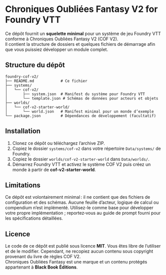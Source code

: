 # Chroniques Oubliées Fantasy V2 for Foundry VTT

Ce dépôt fournit un **squelette minimal** pour un système de jeu Foundry VTT conforme à Chroniques Oubliées Fantasy V2 (COF V2).  
Il contient la structure de dossiers et quelques fichiers de démarrage afin que vous puissiez développer un module complet.  

## Structure du dépôt

```
foundry-cof-v2/
├── README.md            # Ce fichier
├── systems/
│   └── cof-v2/
│       ├── system.json  # Manifest du système pour Foundry VTT
│       └── template.json # Schémas de données pour acteurs et objets
├── worlds/
│   └── cof-v2-starter-world/
│       └── world.json   # Manifest minimal pour un monde d’exemple
└── package.json         # Dépendances de développement (facultatif)
```

## Installation

1. Clonez ce dépôt ou téléchargez l’archive ZIP.  
2. Copiez le dossier `systems/cof-v2` dans votre répertoire `Data/systems/` de Foundry.  
3. Copiez le dossier `worlds/cof-v2-starter-world` dans `Data/worlds/`.  
4. Démarrez Foundry VTT et activez le système COF V2 puis créez un monde à partir de **cof-v2-starter-world**.

## Limitations

Ce dépôt est volontairement minimal : il ne contient que des fichiers de configuration et des schémas. Aucune feuille d’acteur, logique de calcul ou compendium n’est implémenté. Utilisez-le comme base pour développer votre propre implémentation ; reportez‑vous au guide de prompt fourni pour les spécifications détaillées.

## Licence

Le code de ce dépôt est publié sous licence **MIT**. Vous êtes libre de l’utiliser et de le modifier. Cependant, ne recopiez aucun contenu sous copyright provenant du livre de règles COF V2.  
Chroniques Oubliées Fantasy est une marque et un contenu protégés appartenant à **Black Book Éditions**.

